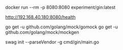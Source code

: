 

docker run --rm -p 8080:8080 experiment/gin:latest

http://192.168.40.180:8080/health


go get -u github.com/golang/mock/gomock
go get -u github.com/golang/mock/mockgen



swag init --parseVendor -g cmd/gin/main.go
